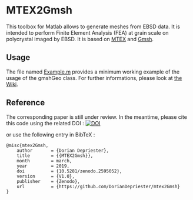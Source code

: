 # MTEX2Gmsh
This toolbox for Matlab allows to generate meshes from EBSD data. It is intended to perform Finite Element Analysis (FEA) at grain scale on polycrystal imaged by EBSD. It is based on [MTEX](http://mtex-toolbox.github.io/) and [Gmsh](http://gmsh.info/).

## Usage
The file named [Example.m](https://github.com/DorianDepriester/mtex2Gmsh/blob/master/Example.m) provides a minimum working example of the usage of the gmshGeo class. For further informations, please look at [the Wiki](https://github.com/DorianDepriester/mtex2Gmsh/wiki).

## Reference
The corresponding paper is still under review. In the meantime, please cite this code using the related DOI :
[![DOI](https://zenodo.org/badge/137471547.svg)](https://zenodo.org/badge/latestdoi/137471547)

or use the following entry in BibTeX :
```
@misc{mtex2Gmsh,
    author       = {Dorian Depriester},
    title        = {{MTEX2Gmsh}},
    month        = march,
    year         = 2019,
    doi          = {10.5281/zenodo.2595052},
    version      = {V1.0},
    publisher    = {Zenodo},
    url          = {https://github.com/DorianDepriester/mtex2Gmsh}
}
```
